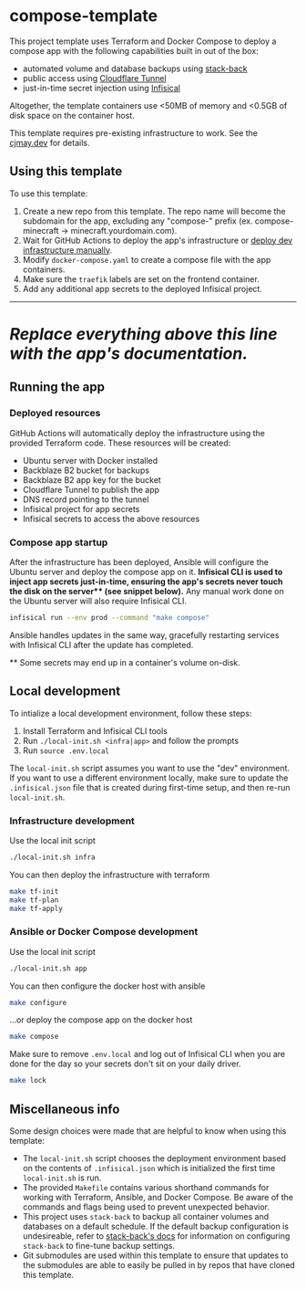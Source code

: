 # compose-template

This project template uses Terraform and Docker Compose to deploy a compose app with the following capabilities built in out of the box:

* automated volume and database backups using [stack-back](https://github.com/lawndoc/stack-back)
* public access using [Cloudflare Tunnel](https://developers.cloudflare.com/cloudflare-one/connections/connect-networks/)
* just-in-time secret injection using [Infisical](https://infisical.com)

Altogether, the template containers use <50MB of memory and <0.5GB of disk space on the container host.

This template requires pre-existing infrastructure to work. See the [cjmay.dev](https://cjmay.dev) for details.

## Using this template

To use this template:

1. Create a new repo from this template. The repo name will become the subdomain for the app, excluding any "compose-" prefix (ex. compose-minecraft -> minecraft.yourdomain.com).
2. Wait for GitHub Actions to deploy the app's infrastructure or [deploy dev infrastructure manually](#local-development).
3. Modify `docker-compose.yaml` to create a compose file with the app containers.
4. Make sure the `traefik` labels are set on the frontend container.
5. Add any additional app secrets to the deployed Infisical project.

---

# *__Replace everything above this line with the app's documentation.__*

## Running the app

### Deployed resources

GitHub Actions will automatically deploy the infrastructure using the provided Terraform code. These resources will be created:

* Ubuntu server with Docker installed
* Backblaze B2 bucket for backups
* Backblaze B2 app key for the bucket
* Cloudflare Tunnel to publish the app
* DNS record pointing to the tunnel
* Infisical project for app secrets
* Infisical secrets to access the above resources

### Compose app startup

After the infrastructure has been deployed, Ansible will configure the Ubuntu server and deploy the compose app on it. __Infisical CLI is used to inject app secrets just-in-time, ensuring the app's secrets never touch the disk on the server** (see snippet below).__ Any manual work done on the Ubuntu server will also require Infisical CLI.

```bash
infisical run --env prod --command "make compose"
```

Ansible handles updates in the same way, gracefully restarting services with Infisical CLI after the update has completed.

** Some secrets may end up in a container's volume on-disk.

## Local development

To intialize a local development environment, follow these steps:

1. Install Terraform and Infisical CLI tools
2. Run `./local-init.sh <infra|app>` and follow the prompts
3. Run `source .env.local`

The `local-init.sh` script assumes you want to use the "dev" environment. If you want to use a different environment locally, make sure to update the `.infisical.json` file that is created during first-time setup, and then re-run `local-init.sh`.

### Infrastructure development

Use the local init script

```bash
./local-init.sh infra
```

You can then deploy the infrastructure with terraform

```bash
make tf-init
make tf-plan
make tf-apply
```

### Ansible or Docker Compose development

Use the local init script

```bash
./local-init.sh app
```

You can then configure the docker host with ansible

```bash
make configure
```

...or deploy the compose app on the docker host

```bash
make compose
```

Make sure to remove `.env.local` and log out of Infisical CLI when you are done for the day so your secrets don't sit on your daily driver.

```bash
make lock
```

## Miscellaneous info

Some design choices were made that are helpful to know when using this template:

* The `local-init.sh` script chooses the deployment environment based on the contents of `.infisical.json` which is initialized the first time `local-init.sh` is run.
* The provided `Makefile` contains various shorthand commands for working with Terraform, Ansible, and Docker Compose. Be aware of the commands and flags being used to prevent unexpected behavior.
* This project uses `stack-back` to backup all container volumes and databases on a default schedule. If the default backup configuration is undesireable, refer to [stack-back's docs](https://stack-back.readthedocs.io) for information on configuring `stack-back` to fine-tune backup settings.
* Git submodules are used within this template to ensure that updates to the submodules are able to easily be pulled in by repos that have cloned this template.
